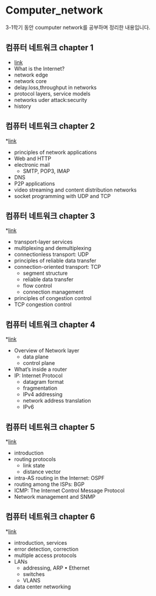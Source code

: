 # Computer_network

3-1학기 동안 coumputer network를 공부하며 정리한 내용입니다. 

## 컴퓨터 네트워크 chapter 1
* [link](https://github.com/sunho1999/Computer_network/blob/main/%EC%BB%B4%EB%84%A4_%EC%A4%91%EA%B0%84%EC%A0%95%EB%A6%AC_Chapter1%20(1).pdf)
* What is the Internet?
* network edge
* network core
* delay.loss,throughput in networks
* protocol layers, service models
* networks uder attack:security
* history

## 컴퓨터 네트워크 chapter 2
*[link](https://github.com/sunho1999/Computer_network/blob/main/%EC%BB%B4%EB%84%A4_%EC%A4%91%EA%B0%84_%EC%A0%95%EB%A6%AC_Chapter2%20(1).pdf)
* principles of network applications
* Web and HTTP
* electronic mail
    * SMTP, POP3, IMAP
* DNS
* P2P applications
* video streaming and content distribution networks
* socket programming with UDP and TCP

## 컴퓨터 네트워크 chapter 3
*[link](https://github.com/sunho1999/Computer_network/blob/main/%EC%BB%B4%EB%84%A4_%EC%A4%91%EA%B0%84_%EC%A0%95%EB%A6%AC_Chapter3%20(1).pdf)
* transport-layer services
* multiplexing and demultiplexing
* connectionless transport: UDP
* principles of reliable data transfer
* connection-oriented transport: TCP
    * segment structure
    * reliable data transfer
    * flow control
    * connection management
* principles of congestion control
* TCP congestion control

## 컴퓨터 네트워크 chapter 4
*[link](https://github.com/sunho1999/Computer_network/blob/main/%EC%BB%B4%EB%84%A4_%EA%B8%B0%EB%A7%90_%EC%A0%95%EB%A6%AC_Chapter_4%20(1).pdf)
* Overview of Network layer
    * data plane
    * control plane
* What’s inside a router
* IP: Internet Protocol
    * datagram format
    * fragmentation
    * IPv4 addressing
    * network address translation
    * IPv6

## 컴퓨터 네트워크 chapter 5
*[link](https://github.com/sunho1999/Computer_network/blob/main/%EC%BB%B4%EB%84%A4_%EA%B8%B0%EB%A7%90_%EC%A0%95%EB%A6%AC_Chapter_5%20(1).pdf)
* introduction
* routing protocols
    * link state
    * distance vector
* intra-AS routing in the Internet: OSPF
* routing among the ISPs: BGP
* ICMP: The Internet Control Message Protocol
* Network management and SNMP

## 컴퓨터 네트워크 chapter 6
*[link](https://github.com/sunho1999/Computer_network/blob/main/%EC%BB%B4%EB%84%A4_%EA%B8%B0%EB%A7%90__%EC%A0%95%EB%A6%AC_Chapter_6%20(1).pdf)
* introduction, services
* error detection, correction
* multiple access protocols
* LANs
    * addressing, ARP • Ethernet
    * switches
    * VLANS
* data center networking

